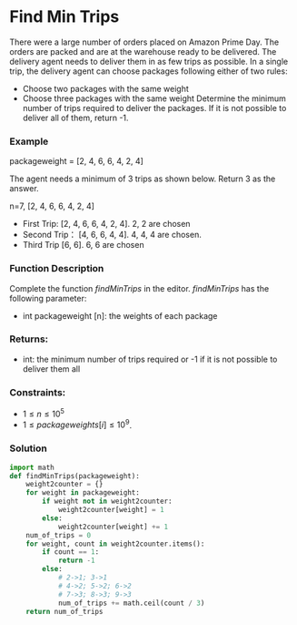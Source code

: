 # Find Min Trips
There were a large number of orders placed on Amazon Prime Day. The orders are packed and are at the warehouse ready to be delivered. The delivery agent needs to deliver them in as few trips as possible.
In a single trip, the delivery agent can choose packages following either of two rules:
- Choose two packages with the same weight
- Choose three packages with the same weight
Determine the minimum number of trips required to deliver the packages. If it is not possible to deliver all of them, return -1.
### Example
packageweight = [2, 4, 6, 6, 4, 2, 4]

The agent needs a minimum of 3 trips as shown below. Return 3 as the answer.

n=7, [2, 4, 6, 6, 4, 2, 4]
- First Trip: [2, 4, 6, 6, 4, 2, 4]. 2, 2 are chosen
- Second Trip： [4, 6, 6, 4, 4]. 4, 4, 4 are chosen.
- Third Trip [6, 6]. 6, 6 are chosen

### Function Description
Complete the function *findMinTrips* in the editor.
*findMinTrips* has the following parameter:
- int packageweight [n]: the weights of each package

### Returns:
- int: the minimum number of trips required or -1 if it is not possible to deliver them all

### Constraints:
- $1 \leq n \leq 10^5$
- $1 \leq packageweights[i] \leq 10^9$.


### Solution

```python
import math
def findMinTrips(packageweight):
    weight2counter = {}
    for weight in packageweight:
        if weight not in weight2counter:
            weight2counter[weight] = 1
        else:
            weight2counter[weight] += 1
    num_of_trips = 0
    for weight, count in weight2counter.items():
        if count == 1:
            return -1
        else:
            # 2->1; 3->1
            # 4->2; 5->2; 6->2
            # 7->3; 8->3; 9->3
            num_of_trips += math.ceil(count / 3)
    return num_of_trips

```